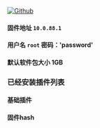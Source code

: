 [![Github](https://img.shields.io/badge/Release文件可在国内加速站下载-FC7C0D?logo=github&logoColor=fff&labelColor=000&style=for-the-badge)](https://wkdaily.cpolar.top/archives/1) 
#### 固件地址 `10.0.88.1`
#### 用户名 `root` 密码：'password'
#### 默认软件包大小 1GB 

### 已经安装插件列表
#### 基础插件

#### 固件hash